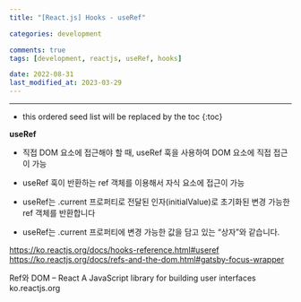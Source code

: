 ```yaml
---
title: "[React.js] Hooks - useRef"

categories: development

comments: true
tags: [development, reactjs, useRef, hooks]

date: 2022-08-31
last_modified_at: 2023-03-29
---
```


---

<!-- prettier-ignore -->
* this ordered seed list will be replaced by the toc 
{:toc}

**useRef**

- 직접 DOM 요소에 접근해야 할 때, useRef 훅을 사용하여 DOM 요소에 직접 접근이 가능
- useRef 훅이 반환하는 ref 객체를 이용해서 자식 요소에 접근이 가능

- useRef는 .current 프로퍼티로 전달된 인자(initialValue)로 초기화된 변경 가능한 ref 객체를 반환합니다

- useRef는 .current 프로퍼티에 변경 가능한 값을 담고 있는 “상자”와 같습니다.
  ​
  ​

https://ko.reactjs.org/docs/hooks-reference.html#useref
​
​
​
https://ko.reactjs.org/docs/refs-and-the-dom.html#gatsby-focus-wrapper

Ref와 DOM – React
A JavaScript library for building user interfaces
ko.reactjs.org
